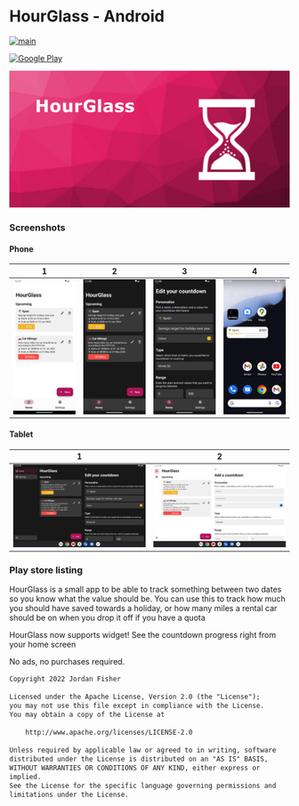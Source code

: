 # HourGlass - Android

[![main](https://github.com/thementalgoose/android-hour-glass/workflows/Main/badge.svg)](https://github.com/thementalgoose/android-hour-glass/actions)

[![Google Play](https://i.imgur.com/gSfLc4N.png)](https://play.google.com/store/apps/details?id=tmg.hourglass)

![HourGlass](res/feature.png)

### Screenshots

#### Phone

| 1                                                                   | 2                                                                   | 3                                                                   | 4                                                                   |
|---------------------------------------------------------------------|---------------------------------------------------------------------|---------------------------------------------------------------------|---------------------------------------------------------------------|
| <img src="res/screenshots/raw/phone/hourglass-1.png" width="160" /> | <img src="res/screenshots/raw/phone/hourglass-2.png" width="160" /> | <img src="res/screenshots/raw/phone/hourglass-3.png" width="160" /> | <img src="res/screenshots/raw/phone/hourglass-4.png" width="160" /> |

#### Tablet

| 1                                                                    | 2                                                                    | 
|----------------------------------------------------------------------|----------------------------------------------------------------------|
| <img src="res/screenshots/raw/tablet/hourglass-1.png" width="348" /> | <img src="res/screenshots/raw/tablet/hourglass-2.png" width="348" /> |

### Play store listing

HourGlass is a small app to be able to track something between two dates so you know what the value should be. You can use this to track how much you should have saved towards a holiday, or how many miles a rental car should be on when you drop it off if you have a quota

HourGlass now supports widget! See the countdown progress right from your home screen

No ads, no purchases required.


```
Copyright 2022 Jordan Fisher

Licensed under the Apache License, Version 2.0 (the "License");
you may not use this file except in compliance with the License.
You may obtain a copy of the License at

    http://www.apache.org/licenses/LICENSE-2.0

Unless required by applicable law or agreed to in writing, software
distributed under the License is distributed on an "AS IS" BASIS,
WITHOUT WARRANTIES OR CONDITIONS OF ANY KIND, either express or implied.
See the License for the specific language governing permissions and
limitations under the License.
```

